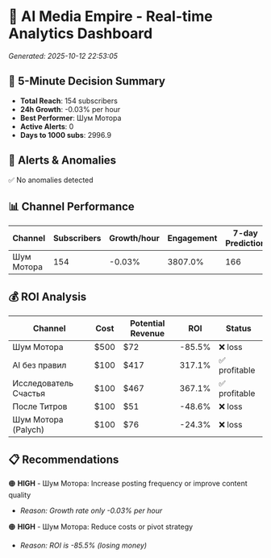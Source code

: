 # 🚀 AI Media Empire - Real-time Analytics Dashboard

*Generated: 2025-10-12 22:53:05*

## 🎯 5-Minute Decision Summary

- **Total Reach**: 154 subscribers
- **24h Growth**: -0.03% per hour
- **Best Performer**: Шум Мотора
- **Active Alerts**: 0
- **Days to 1000 subs**: 2996.9

## 🚨 Alerts & Anomalies

✅ No anomalies detected

## 📊 Channel Performance

| Channel | Subscribers | Growth/hour | Engagement | 7-day Prediction |
|---------|------------|-------------|------------|------------------|
| Шум Мотора | 154 | -0.03% | 3807.0% | 166 |

## 💰 ROI Analysis

| Channel | Cost | Potential Revenue | ROI | Status |
|---------|------|------------------|-----|--------|
| Шум Мотора | $500 | $72 | -85.5% | ❌ loss |
| AI без правил | $100 | $417 | 317.1% | ✅ profitable |
| Исследователь Счастья | $100 | $467 | 367.1% | ✅ profitable |
| После Титров | $100 | $51 | -48.6% | ❌ loss |
| Шум Мотора (Palych) | $100 | $76 | -24.3% | ❌ loss |

## 📋 Recommendations

🟠 **HIGH** - Шум Мотора: Increase posting frequency or improve content quality
   - *Reason: Growth rate only -0.03% per hour*

🟠 **HIGH** - Шум Мотора: Reduce costs or pivot strategy
   - *Reason: ROI is -85.5% (losing money)*

